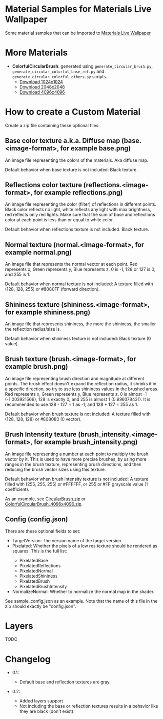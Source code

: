 # Material Samples for Materials Live Wallpaper

Some material samples that can be imported to [Materials Live Wallpaper](https://github.com/Reminimalism/MaterialsLiveWallpaper)

# More Materials

  - **ColorfulCircularBrush:** generated using `generate_circular_brush.py`, `generate_circular_colorful_base_ref.py` and `generate_circular_colorful_others.py` scripts.
    - [Download 1024x1024](https://github.com/Reminimalism/MaterialsLiveWallpaperMaterialSamples/raw/master/More%20Materials/ColorfulCircularBrush_1024x1024.zip)
    - [Download 2048x2048](https://github.com/Reminimalism/MaterialsLiveWallpaperMaterialSamples/raw/master/More%20Materials/ColorfulCircularBrush_2048x2048.zip)
    - [Download 4096x4096](https://github.com/Reminimalism/MaterialsLiveWallpaperMaterialSamples/raw/master/More%20Materials/ColorfulCircularBrush_2048x2048.zip)

# How to create a Custom Material

Create a zip file containing these optional files:

## Base color texture a.k.a. Diffuse map (base.\<image-format\>, for example base.png)

An image file representing the colors of the materials. Aka diffuse map.

Default behavior when base texture is not included: Black texture.

## Reflections color texture (reflections.\<image-format\>, for example reflections.png)

An image file representing the color (filter) of reflections in different points.
Black color reflects no light, white reflects any light with max brightness, red reflects only red lights.
Make sure that the sum of base and reflections color at each point is less than or equal to white color.

Default behavior when reflections texture is not included: Black texture.

## Normal texture (normal.\<image-format\>, for example normal.png)

An image file that represents the normal vector at each point.
Red represents x, Green represents y, Blue represents z. 0 is -1, 128 or 127 is 0, and 255 is 1.

Default behavior when normal texture is not included: A texture filled with (128, 128, 255) or #8080FF (forward direction).

## Shininess texture (shininess.\<image-format\>, for example shininess.png)

An image file that represents shininess, the more the shininess, the smaller the reflection radius/size is.

Default behavior when shininess texture is not included: Black texture (0 value).

## Brush texture (brush.\<image-format\>, for example brush.png)

An image file representing brush direction and magnitude at different points.
The brush effect doesn't expand the reflection radius, it shrinks it in a specific direction, so try to use less shininess values in the brushed areas.
Red represents x, Green represents y, Blue represents z.
0 is almost -1 (-1.003921569), 128 is exactly 0, and 255 is almost 1 (0.996078431).
It is recommended to use 128 - 127 = 1 as -1, and 128 + 127 = 255 as 1.

Default behavior when brush texture is not included: A texture filled with (128, 128, 128) or #808080 (0 vector).

## Brush Intensity texture (brush_intensity.\<image-format\>, for example brush_intensity.png)

An image file representing a number at each point to multiply the brush vector by it.
This is used to have more precise brushes, by using more ranges in the brush texture, representing brush directions, and then reducing the brush vector sizes using this texture.

Default behavior when brush intensity texture is not included: A texture filled with (255, 255, 255) or #FFFFFF, or 255 or #FF grayscale value (1 coefficient).

As an example, see [CircularBrush.zip](https://github.com/Reminimalism/MaterialsLiveWallpaperMaterialSamples/raw/master/Materials/CircularBrush.zip)
or [ColorfulCircularBrush_4096x4096.zip](https://github.com/Reminimalism/MaterialsLiveWallpaperMaterialSamples/raw/master/More%20Materials/ColorfulCircularBrush_4096x4096.zip).

## Config (config.json)

There are these optional fields to set:

  - TargetVersion: The version name of the target version.
  - Pixelated<texture-name>: Whether the pixels of a low res texture should be rendered as squares. This is the full list:
    - PixelatedBase
    - PixelatedReflections
    - PixelatedNormal
    - PixelatedShininess
    - PixelatedBrush
    - PixelatedBrushIntensity
  - NormalizeNormal: Whether to normalize the normal map in the shader.

See sample_config.json as an example. Note that the name of this file in the zip should exactly be "config.json".

# Layers

TODO

# Changelog

- 0.1:
  - Default base and reflection textures are gray.

- 0.2:
  - Added layers support
  - Not including the base or reflection textures results in a behavior like they are black (don't exist).
